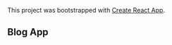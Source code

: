 This project was bootstrapped with [Create React App](https://github.com/facebook/create-react-app).

## Blog App

